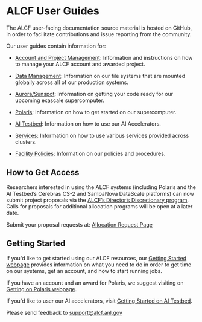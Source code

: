 # ALCF User Guides

The ALCF user-facing documentation source material is hosted on GitHub, in order to facilitate contributions and issue reporting from the community.

Our user guides contain information for:

- [Account and Project Management](account-project-management/accounts-and-access/user-account-overview.md):
  Information and instructions on how to manage your ALCF account and awarded
  project.

- [Data Management](data-management/filesystem-and-storage/data-storage.md):
  Information on our file systems that are mounted globally across all of our
  production systems.

- [Aurora/Sunspot](https://www.alcf.anl.gov/support-center/aurora-sunspot):
  Information on getting your code ready for our upcoming exascale
  supercomputer.

- [Polaris](polaris/getting-started.md):
  Information on how to get started on our supercomputer.

- [AI Testbed](ai-testbed/getting-started.md):
  Information on how to use our AI Accelerators.

- [Services](./services/index.md):
  Information on how to use various services provided across clusters.

- [Facility Policies](policies/facility-policies.md):
  Information on our policies and procedures.

## How to Get Access

Researchers interested in using the ALCF systems (including Polaris and the AI
Testbed’s Cerebras CS-2 and SambaNova DataScale platforms) can now submit
project proposals via the
[ALCF’s Director’s Discretionary program](https://www.alcf.anl.gov/science/directors-discretionary-allocation-program).
Calls for proposals for additional allocation programs will be open at a later
date.

Submit your proposal requests at: [Allocation Request Page](https://www.alcf.anl.gov/science/directors-discretionary-allocation-program)

## Getting Started

If you'd like to get started using our ALCF resources, our
[Getting Started webpage](https://www.alcf.anl.gov/support-center/get-started)
provides information on what you need to do in order to get time on our
systems, get an account, and how to start running jobs.

If you have an account and an award for Polaris, we suggest visiting on
[Getting on Polaris webpage](polaris/getting-started.md).

If you'd like to user our AI accelerators, visit
[Getting Started on AI Testbed](https://argonne-lcf.github.io/ai-testbed-userdocs/#getting-started).

Please send feedback to [support@alcf.anl.gov](mailto:support@alcf.anl.gov)
